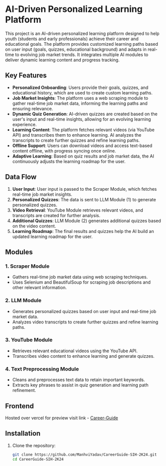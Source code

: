 # AI-Driven Personalized Learning Platform

This project is an AI-driven personalized learning platform designed to help youth (students and early professionals) achieve their career and educational goals. The platform provides customized learning paths based on user input (goals, quizzes, educational background) and adapts in real-time to evolving job market trends. It integrates multiple AI modules to deliver dynamic learning content and progress tracking.

## Key Features

- **Personalized Onboarding**: Users provide their goals, quizzes, and educational history, which are used to create custom learning paths.
- **Job Market Insights**: The platform uses a web scraping module to gather real-time job market data, informing the learning paths and ensuring relevance.
- **Dynamic Quiz Generation**: AI-driven quizzes are created based on the user's input and real-time insights, allowing for an evolving learning experience.
- **Learning Content**: The platform fetches relevant videos (via YouTube API) and transcribes them to enhance learning. AI analyzes the transcripts to create further quizzes and refine learning paths.
- **Offline Support**: Users can download videos and access text-based content offline, with progress syncing once online.
- **Adaptive Learning**: Based on quiz results and job market data, the AI continuously adjusts the learning roadmap for the user.

## Data Flow

1. **User Input**: User input is passed to the Scraper Module, which fetches real-time job market insights.
2. **Personalized Quizzes**: The data is sent to LLM Module (1) to generate personalized quizzes.
3. **Video Retrieval**: YouTube Module retrieves relevant videos, and transcripts are created for further analysis.
4. **Additional Quizzes**: LLM Module (2) generates additional quizzes based on the video content.
5. **Learning Roadmap**: The final results and quizzes help the AI build an updated learning roadmap for the user.

## Modules

### 1. Scraper Module
- Gathers real-time job market data using web scraping techniques.
- Uses Selenium and BeautifulSoup for scraping job descriptions and other relevant information.

### 2. LLM Module
- Generates personalized quizzes based on user input and real-time job market data.
- Analyzes video transcripts to create further quizzes and refine learning paths.

### 3. YouTube Module
- Retrieves relevant educational videos using the YouTube API.
- Transcribes video content to enhance learning and generate quizzes.

### 4. Text Preprocessing Module
- Cleans and preprocesses text data to retain important keywords.
- Extracts key phrases to assist in quiz generation and learning path refinement.

## Frontend
Hosted over vercel for preview
visit link - [Career-Guide](https://career-guide-sih-2-k24-dirr.vercel.app/)

## Installation

1. Clone the repository:
   ```bash
   git clone https://github.com/ManhviYadav/CareerGuide-SIH-2K24.git
   cd CareerGuide-SIH-2K24
